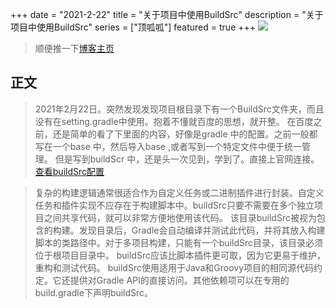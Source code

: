 +++
date = "2021-2-22"
title = "关于项目中使用BuildSrc"
description = "关于项目中使用BuildSrc"
series = ["顶呱呱"]
featured = true
+++
![](https://gitee.com/lalalaxiaowifi/pictures/raw/master/image/%E6%97%A5%E5%B8%B8%E6%90%AC%E7%A0%96%E5%A4%B4.png)
> 顺便推一下[博客主页](http://lalalaxiaowifi.gitee.io/pictures/) 
## 正文
> 2021年2月22日。突然发现发现项目根目录下有一个BuildSrc文件夹，而且没有在setting.gradle中使用。抱着不懂就百度的思想，就开整。
> 在百度之前，还是简单的看了下里面的内容，好像是gradle 中的配置。之前一般都写在一个base 中，然后导入base ,或者写到一个特定文件中便于统一管理。
> 但是写到buildScr 中，还是头一次见到，学到了。直接上官网连接。[查看buildSrc配置](https://docs.gradle.org/current/userguide/organizing_gradle_projects.html#sec:build_sources)

> 复杂的构建逻辑通常很适合作为自定义任务或二进制插件进行封装。自定义任务和插件实现不应存在于构建脚本中。buildSrc只要不需要在多个独立项目之间共享代码，就可以非常方便地使用该代码。
> 该目录buildSrc被视为包含的构建。发现目录后，Gradle会自动编译并测试此代码，并将其放入构建脚本的类路径中。对于多项目构建，只能有一个buildSrc目录，该目录必须位于根项目目录中。 buildSrc应该比脚本插件更可取，因为它更易于维护，重构和测试代码。
> buildSrc使用适用于Java和Groovy项目的相同源代码约定。它还提供对Gradle API的直接访问。其他依赖项可以在专用的build.gradle下声明buildSrc。

